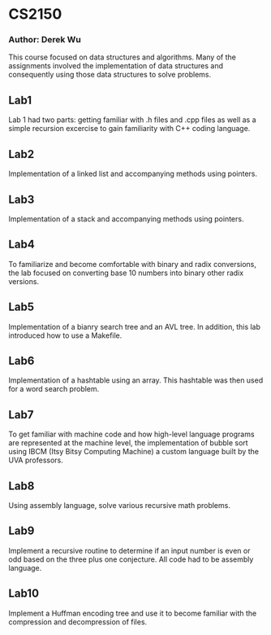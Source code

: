 # CS2150
### Author: Derek Wu
This course focused on data structures and algorithms. Many of the assignments involved the implementation of data structures and consequently using those data structures to solve problems. 

## Lab1 
Lab 1 had two parts: getting familiar with .h files and .cpp files as well as a simple recursion excercise to gain familiarity with C++ coding language. 

## Lab2
Implementation of a linked list and accompanying methods using pointers. 

## Lab3 
Implementation of a stack and accompanying methods using pointers. 

## Lab4
To familiarize and become comfortable with binary and radix conversions, the lab focused on converting base 10 numbers into binary other radix versions. 

## Lab5
Implementation of a bianry search tree and an AVL tree. In addition, this lab introduced how to use a Makefile. 

## Lab6
Implementation of a hashtable using an array. This hashtable was then used for a word search problem. 

## Lab7 
To get familiar with machine code and how high-level language programs are represented at the machine level, the implementation of bubble sort using IBCM (Itsy Bitsy Computing Machine) a custom language built by the UVA professors. 

## Lab8
Using assembly language, solve various recursive math problems. 

## Lab9
Implement a recursive routine to determine if an input number is even or odd based on the three plus one conjecture. All code had to be assembly language. 

## Lab10
Implement a Huffman encoding tree and use it to become familiar with the compression and decompression of files. 



